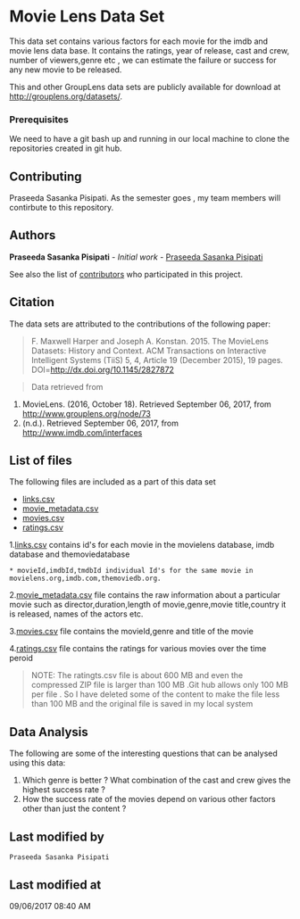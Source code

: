 # Movie Lens Data Set

This data set contains various factors for each movie for the imdb and movie lens data base. It contains the ratings, year of release, cast and crew, number of viewers,genre etc , we can estimate the failure or success for any new movie to be released.

This and other GroupLens data sets are publicly available for download at <http://grouplens.org/datasets/>.


### Prerequisites

We need to have a git bash up and running in our local machine to clone the repositories created in git hub.


## Contributing

Praseeda Sasanka Pisipati. As the semester goes , my team members will contirbute to this repository.

## Authors

**Praseeda Sasanka Pisipati** - *Initial work* - [Praseeda Sasanka Pisipati](https://github.com/PraseedaSasankaPisipati)

See also the list of [contributors](https://github.com/PraseedaSasankaPisipati/Assignment-1-D2Decisions/graphs/contributors) who participated in this project.

## Citation

The data sets are attributed to the contributions of the following paper:

> F. Maxwell Harper and Joseph A. Konstan. 2015. The MovieLens Datasets: History and Context. ACM Transactions on Interactive Intelligent Systems (TiiS) 5, 4, Article 19 (December 2015), 19 pages. DOI=<http://dx.doi.org/10.1145/2827872>

>Data retrieved from

1. MovieLens. (2016, October 18). Retrieved September 06, 2017, from http://www.grouplens.org/node/73
2. (n.d.). Retrieved September 06, 2017, from http://www.imdb.com/interfaces

## List of files 

The following files are included as a part of this data set
 * [links.csv](links.csv) 
 * [movie_metadata.csv](movie_metadata.csv)
 * [movies.csv](movies.csv)
 * [ratings.csv](ratings.csv)
 

1.[links.csv](links.csv)  contains id's for each movie in the movielens database, imdb database and themoviedatabase

    * movieId,imdbId,tmdbId individual Id's for the same movie in movielens.org,imdb.com,themoviedb.org.

2.[movie_metadata.csv](movie_metadata.csv) file contains the raw information about a particular movie such as director,duration,length of movie,genre,movie title,country it is released, names of the actors etc.

3.[movies.csv](movies.csv) file contains the movieId,genre and title of the movie

4.[ratings.csv](ratings.csv)	 file contains the ratings for various movies over the time peroid

> NOTE: The ratingts.csv file is about 600 MB and even the compressed ZIP file is larger than 100 MB .Git hub allows only 100 MB per file . So I have deleted some of the content to make the file less than 100 MB and the original file is saved in my local system  

## Data Analysis

The following are some of the interesting questions that can be analysed using this data:

1. Which genre is better ? What combination of the cast and crew gives the highest success rate ? 
2. How the success rate of the movies depend on various other factors other than just the content ?

## Last modified by
    Praseeda Sasanka Pisipati

## Last modified at
   09/06/2017 08:40 AM  

